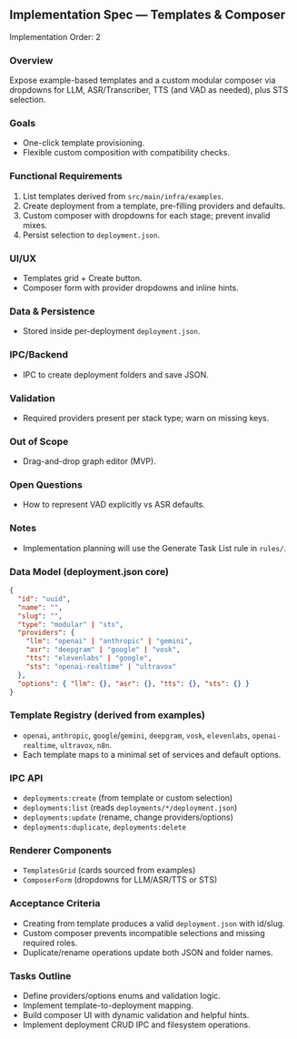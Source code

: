 ## Implementation Spec — Templates & Composer

Implementation Order: 2

### Overview

Expose example-based templates and a custom modular composer via dropdowns for LLM, ASR/Transcriber, TTS (and VAD as needed), plus STS selection.

### Goals

- One-click template provisioning.
- Flexible custom composition with compatibility checks.

### Functional Requirements

1. List templates derived from `src/main/infra/examples`.
2. Create deployment from a template, pre-filling providers and defaults.
3. Custom composer with dropdowns for each stage; prevent invalid mixes.
4. Persist selection to `deployment.json`.

### UI/UX

- Templates grid + Create button.
- Composer form with provider dropdowns and inline hints.

### Data & Persistence

- Stored inside per-deployment `deployment.json`.

### IPC/Backend

- IPC to create deployment folders and save JSON.

### Validation

- Required providers present per stack type; warn on missing keys.

### Out of Scope

- Drag-and-drop graph editor (MVP).

### Open Questions

- How to represent VAD explicitly vs ASR defaults.

### Notes

- Implementation planning will use the Generate Task List rule in `rules/`.

### Data Model (deployment.json core)

```json
{
  "id": "uuid",
  "name": "",
  "slug": "",
  "type": "modular" | "sts",
  "providers": {
    "llm": "openai" | "anthropic" | "gemini",
    "asr": "deepgram" | "google" | "vosk",
    "tts": "elevenlabs" | "google",
    "sts": "openai-realtime" | "ultravox"
  },
  "options": { "llm": {}, "asr": {}, "tts": {}, "sts": {} }
}
```

### Template Registry (derived from examples)

- `openai`, `anthropic`, `google`/`gemini`, `deepgram`, `vosk`, `elevenlabs`, `openai-realtime`, `ultravox`, `n8n`.
- Each template maps to a minimal set of services and default options.

### IPC API

- `deployments:create` (from template or custom selection)
- `deployments:list` (reads `deployments/*/deployment.json`)
- `deployments:update` (rename, change providers/options)
- `deployments:duplicate`, `deployments:delete`

### Renderer Components

- `TemplatesGrid` (cards sourced from examples)
- `ComposerForm` (dropdowns for LLM/ASR/TTS or STS)

### Acceptance Criteria

- Creating from template produces a valid `deployment.json` with id/slug.
- Custom composer prevents incompatible selections and missing required roles.
- Duplicate/rename operations update both JSON and folder names.

### Tasks Outline

- Define providers/options enums and validation logic.
- Implement template-to-deployment mapping.
- Build composer UI with dynamic validation and helpful hints.
- Implement deployment CRUD IPC and filesystem operations.
